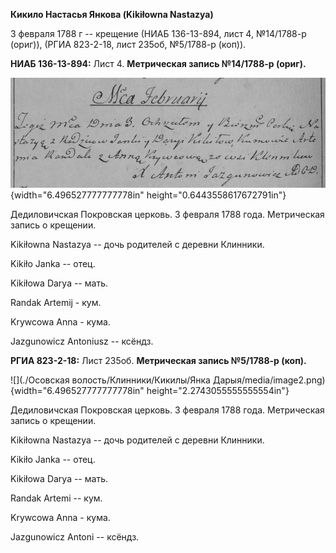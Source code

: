 **Кикило Настасья Янкова (Kikiłowna Nastazya)**

3 февраля 1788 г -- крещение (НИАБ 136-13-894, лист 4, №14/1788-р
(ориг)), (РГИА 823-2-18, лист 235об, №5/1788-р (коп)).

**НИАБ 136-13-894:** Лист 4. **Метрическая запись №14/1788-р (ориг).**

![](./media/07d285f9db31d3542ea9ed02194419ff33aa1550.png){width="6.496527777777778in"
height="0.6443558617672791in"}

Дедиловичская Покровская церковь. 3 февраля 1788 года. Метрическая
запись о крещении.

Kikiłowna Nastazya -- дочь родителей с деревни Клинники.

Kikiło Janka -- отец.

Kikiłowa Darya -- мать.

Randak Artemij - кум.

Krywcowa Anna - кума.

Jazgunowicz Antoniusz -- ксёндз.

**РГИА 823-2-18:** Лист 235об. **Метрическая запись №5/1788-р (коп).**

![](./Осовская волость/Клинники/Кикилы/Янка Дарыя/media/image2.png){width="6.496527777777778in"
height="2.2743055555555554in"}

Дедиловичская Покровская церковь. 3 февраля 1788 года. Метрическая
запись о крещении.

Kikiłowna Nastazya -- дочь родителей с деревни Клинники.

Kikiło Janka -- отец.

Kikiłowa Darya -- мать.

Randak Artemi -- кум.

Krywcowa Anna - кума.

Jazgunowicz Antoni -- ксёндз.
